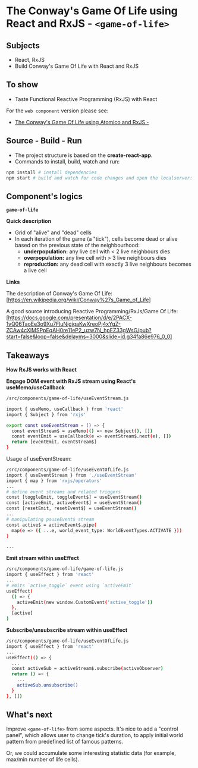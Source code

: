 # The Conway's Game Of Life using React and RxJS - `<game-of-life>`

## Subjects

- React, RxJS
- Build Conway's Game Of Life  with React and RxJS

## To show
- Taste Functional Reactive Programming (RxJS) with React

For the `web component` version please see:
- [The Conway's Game Of Life using Atomico and RxJS - <game-of-life>](https://github.com/hoangausway/atomico-game-of-life)


## Source - Build - Run

- The project structure is based on the **create-react-app**.
- Commands to install, build, watch and run:

```bash
npm install # install dependencies
npm start # build and watch for code changes and open the localserver: 3000
```

## Component's logics
**`game-of-life`**

**Quick description**

- Grid of "alive" and "dead" cells
- In each iteration of the game (a "tick"), cells become dead or alive based on the previous state of the neighbourhood:
  - **underpopulation:** any live cell with < 2 live neighbours dies
  - **overpopulation:** any live cell with > 3 live neighbours dies
  - **reproduction:** any dead cell with exactly 3 live neighbours becomes a live cell

**Links**

The description of Conway's Game Of Life: [https://en.wikipedia.org/wiki/Conway%27s_Game_of_Life]

A good source introducing Reactive Programming/RxJs/Game Of Life: [https://docs.google.com/presentation/d/e/2PACX-1vQ06TaoEe3o9Xu7FluNigjqaKwXreoPj4xYgZ-ZCAw4cXlMSPpEqAH0re11eP2_uzw7N_hpEZ33gWsG/pub?start=false&loop=false&delayms=3000&slide=id.g34fa86e976_0_0]

## Takeaways
**How RxJS works with React**

**Engage DOM event with RxJS stream using React's useMemo/useCallback**
```bash
/src/components/game-of-life/useEventStream.js

import { useMemo, useCallback } from 'react'
import { Subject } from 'rxjs'

export const useEventStream = () => {
  const eventStream$ = useMemo(() => new Subject(), [])
  const eventEmit = useCallback(e => eventStream$.next(e), [])
  return [eventEmit, eventStream$]
}
```

Usage of useEventStream:

```bash
/src/components/game-of-life/useEventOfLife.js
import { useEventStream } from './useEventStream'
import { map } from 'rxjs/operators'
...
# define event streams and related triggers
const [toggleEmit, toggleEvent$] = useEventStream()
const [activeEmit, activeEvent$] = useEventStream()
const [resetEmit, resetEvent$] = useEventStream()
...
# manipulating pauseEvent$ stream
const active$ = activeEvent$.pipe(
  map(e => ({ ...e, world_event_type: WorldEventTypes.ACTIVATE }))
)

...
```
**Emit stream within useEffect**
```bash
/src/components/game-of-life/game-of-life.js
import { useEffect } from 'react'
...
# emits `active_toggle` event using `activeEmit`
useEffect(
  () => {
    activeEmit(new window.CustomEvent('active_toggle'))
  },
  [active]
)
```
**Subscribe/unsubscribe stream within useEffect**
```bash
/src/components/game-of-life/useEventOfLife.js
import { useEffect } from 'react'
...
useEffect(() => {
  ...
  const activeSub = activeStream$.subscribe(activeObserver)
  return () => {
    ...
    activeSub.unsubscribe()
  }
}, [])
```


## What's next
Improve `<game-of-life>` from some aspects.  It's nice to add a "control panel", which allows user to change  tick's duration, to apply initial world pattern from predefined list of famous patterns.

Or, we could accumulate some interesting statistic data (for example, max/min number of life cells).